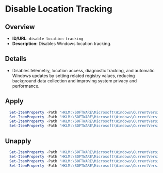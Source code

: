 # Disable Location Tracking

## Overview
- **ID/URL**: `disable-location-tracking`
- **Description**: Disables Windows location tracking.





## Details

- Disables telemetry, location access, diagnostic tracking, and automatic Windows updates by setting related registry values, reducing background data collection and improving system privacy and performance.





## Apply

```powershell { .no-copy }  
  Set-ItemProperty -Path "HKLM:\SOFTWARE\Microsoft\Windows\CurrentVersion\Policies\DataCollection" -Name "Allow" -Value "Deny" -Type String -Force
  Set-ItemProperty -Path "HKLM:\SOFTWARE\Microsoft\Windows\CurrentVersion\CapabilityAccessManager\ConsentStore\location" -Name "SensorPermissionState" -Value 0 -Type DWord -Force
  Set-ItemProperty -Path "HKLM:\SOFTWARE\Microsoft\Windows\CurrentVersion\Diagnostics\DiagTrack" -Name "Status" -Value 0 -Type DWord -Force
  Set-ItemProperty -Path "HKLM:\SOFTWARE\Microsoft\Windows\CurrentVersion\WindowsUpdate\Auto Update" -Name "AutoUpdateEnabled" -Value 0 -Type DWord -Force
```

## Unapply

```powershell
  Set-ItemProperty -Path "HKLM:\SOFTWARE\Microsoft\Windows\CurrentVersion\Policies\DataCollection" -Name "Allow" -Value "Allow" -Type String -Force
  Set-ItemProperty -Path "HKLM:\SOFTWARE\Microsoft\Windows\CurrentVersion\CapabilityAccessManager\ConsentStore\location" -Name "SensorPermissionState" -Value 1 -Type DWord -Force
  Set-ItemProperty -Path "HKLM:\SOFTWARE\Microsoft\Windows\CurrentVersion\Diagnostics\DiagTrack" -Name "Status" -Value 1 -Type DWord -Force
  Set-ItemProperty -Path "HKLM:\SOFTWARE\Microsoft\Windows\CurrentVersion\WindowsUpdate\Auto Update" -Name "AutoUpdateEnabled" -Value 1 -Type DWord -Force
```
